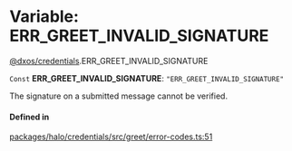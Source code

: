 # Variable: ERR\_GREET\_INVALID\_SIGNATURE

[@dxos/credentials](../modules/dxos_credentials.md).ERR_GREET_INVALID_SIGNATURE

 `Const` **ERR\_GREET\_INVALID\_SIGNATURE**: ``"ERR_GREET_INVALID_SIGNATURE"``

The signature on a submitted message cannot be verified.

#### Defined in

[packages/halo/credentials/src/greet/error-codes.ts:51](https://github.com/dxos/dxos/blob/main/packages/halo/credentials/src/greet/error-codes.ts#L51)
